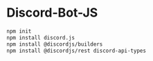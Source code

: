 # Discord-Bot-JS

```bash
npm init
npm install discord.js
npm install @discordjs/builders
npm install @discordjs/rest discord-api-types
```
